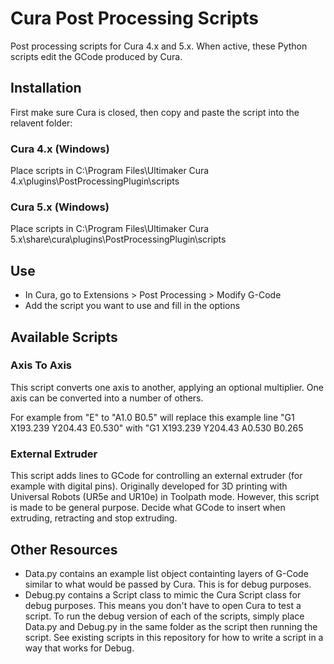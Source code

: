 # Cura Post Processing Scripts

Post processing scripts for Cura 4.x and 5.x. When active, these Python scripts edit the GCode produced by Cura.


## Installation

First make sure Cura is closed, then copy and paste the script into the relavent folder:

### Cura 4.x (Windows)

Place scripts in C:\Program Files\Ultimaker Cura 4.x\plugins\PostProcessingPlugin\scripts

### Cura 5.x (Windows)

Place scripts in C:\Program Files\Ultimaker Cura 5.x\share\cura\plugins\PostProcessingPlugin\scripts


## Use

- In Cura, go to Extensions > Post Processing > Modify G-Code
- Add the script you want to use and fill in the options


## Available Scripts

### Axis To Axis

This script converts one axis to another, applying an optional multiplier. One axis can be converted into a number of others.

For example from "E" to "A1.0 B0.5" will replace this example line "G1 X193.239 Y204.43 E0.530" with "G1 X193.239 Y204.43 A0.530 B0.265

### External Extruder

This script adds lines to GCode for controlling an external extruder (for example with digital pins). Originally developed for 3D printing with Universal Robots (UR5e and UR10e) in Toolpath mode. However, this script is made to be general purpose. Decide what GCode to insert when extruding, retracting and stop extruding.


## Other Resources

- Data.py contains an example list object containting layers of G-Code similar to what would be passed by Cura. This is for debug purposes.
- Debug.py contains a Script class to mimic the Cura Script class for debug purposes. This means you don't have to open Cura to test a script. To run the debug version of each of the scripts, simply place Data.py and Debug.py in the same folder as the script then running the script. See existing scripts in this repository for how to write a script in a way that works for Debug.
